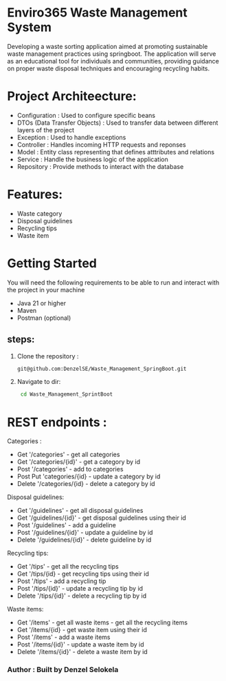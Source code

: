 # Enviro365 Waste Management System

Developing a waste sorting application aimed at promoting sustainable waste management practices using springboot. The application will serve as an educational tool for individuals and communities, providing guidance on proper waste disposal techniques and encouraging recycling habits.

# Project Architeecture:
  - Configuration : Used to configure specific beans
  - DTOs  (Data Transfer Objects) : Used to transfer data between different layers of the project
  - Exception : Used to handle exceptions
  - Controller : Handles incoming HTTP requests and reponses
  - Model : Entity class representing that defines atttributes and relations
  - Service : Handle the business logic of the application
  - Repository : Provide methods to interact with the database

# Features:
  - Waste category 
  - Disposal guidelines
  - Recycling tips
  - Waste item

# Getting Started
You will need the following requirements to be able to run and interact with the project in your machine
  - Java 21 or higher
  - Maven
  - Postman (optional)
## steps: 
  1. Clone the repository :
      
     ```bash
     git@github.com:DenzelSE/Waste_Management_SpringBoot.git
     ```
  2. Navigate to dir:

     ```bash
      cd Waste_Management_SprintBoot
      ```
 
# REST endpoints :
Categories : 
  - Get '/categories' - get all categories
  - Get '/categories/{id}' - get a category by id
  - Post '/categories' - add to categories
  - Post Put 'categories/{id} - update a category by id
  - Delete '/categories/{id} - delete a category by id

Disposal guidelines:
  - Get '/guidelines' - get all disposal guidelines
  - Get '/guidelines/{id}' - get disposal guidelines using their id
  - Post '/guidelines' - add a guideline
  - Post '/guidelines/{id}' - update a guideline by id
  - Delete '/guidelines/{id}' - delete guideline by id

Recycling tips:
  - Get '/tips' - get all the recycling tips
  - Get '/tips/{id} - get recycling tips using their id
  - Post '/tips' - add a recycling tip 
  - Post '/tips/{id}' - update a recycling tip by id
  - Delete '/tips/{id}' - delete a recycling tip by id

Waste items: 
  - Get '/items' - get all waste items - get all the recycling items
  - Get '/items/{id} - get waste item using their id
  - Post '/items' - add a waste items 
  - Post '/items/{id}' - update a waste item by id
  - Delete '/items/{id}' - delete a waste item by id

### Author : Built by Denzel Selokela 
